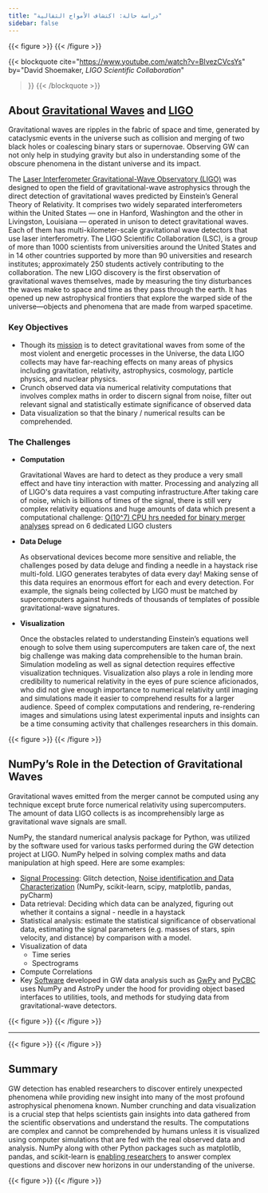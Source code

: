 ```yaml
---
title: "دراسة حالة: اكتشاف الأمواج الثقالية"
sidebar: false
---
```


{{< figure >}}
{{< /figure >}}

{{< blockquote
  cite="https://www.youtube.com/watch?v=BIvezCVcsYs"
  by="David Shoemaker, _LIGO Scientific Collaboration_"
>}}
{{< /blockquote >}}

## About [Gravitational Waves](https://www.nationalgeographic.com/news/2017/10/what-are-gravitational-waves-ligo-astronomy-science/) and [LIGO](https://www.ligo.caltech.edu)

Gravitational waves are ripples in the fabric of space and time, generated by
cataclysmic events in the universe such as collision and merging of two black
holes or coalescing binary stars or supernovae. Observing GW can not only help
in studying gravity but also in understanding some of the obscure phenomena in
the distant universe and its impact.

The [Laser Interferometer Gravitational-Wave Observatory (LIGO)](https://www.ligo.caltech.edu)
was designed to open the field of gravitational-wave astrophysics through the
direct detection of gravitational waves predicted by Einstein’s General Theory
of Relativity. It comprises two widely separated interferometers within the
United States — one in Hanford, Washington and the other in Livingston,
Louisiana — operated in unison to detect gravitational waves. Each of them has
multi-kilometer-scale gravitational wave detectors that use laser
interferometry.  The LIGO Scientific Collaboration (LSC), is a group of more
than 1000 scientists from universities around the United States and in 14
other countries supported by more than 90 universities and research institutes;
approximately 250 students actively contributing to the collaboration. The new
LIGO discovery is the first observation of gravitational waves themselves,
made by measuring the tiny disturbances the waves make to space and time as
they pass through the earth.  It has opened up new astrophysical frontiers
that explore the warped side of the universe—objects and phenomena that are
made from warped spacetime.

### Key Objectives

- Though its [mission](https://www.ligo.caltech.edu/page/what-is-ligo) is to
  detect gravitational waves from some of the most violent and energetic
  processes in the Universe, the data LIGO collects may have far-reaching
  effects on many areas of physics including gravitation, relativity,
  astrophysics, cosmology, particle physics, and nuclear physics.
- Crunch observed data via numerical relativity computations that involves
  complex maths in order to discern signal from noise, filter out relevant
  signal and statistically estimate significance of observed data
- Data visualization so that the binary / numerical results can be
  comprehended.

### The Challenges

- **Computation**

  Gravitational Waves are hard to detect as they produce a very small effect
  and have tiny interaction with matter. Processing and analyzing all of
  LIGO's data requires a vast computing infrastructure.After taking care of
  noise, which is billions of times of the signal, there is still very
  complex relativity equations and huge amounts of data which present a
  computational challenge:
  [O(10^7) CPU hrs needed for binary merger analyses](https://youtu.be/7mcHknWWzNI)
  spread on 6 dedicated LIGO clusters

- **Data Deluge**

  As observational devices become more sensitive and reliable, the challenges
  posed by data deluge and finding a needle in a haystack rise multi-fold.
  LIGO generates terabytes of data every day! Making sense of this data
  requires an enormous effort for each and every detection. For example, the
  signals being collected by LIGO must be matched by supercomputers against
  hundreds of thousands of templates of possible gravitational-wave signatures.

- **Visualization**

  Once the obstacles related to understanding Einstein’s equations well
  enough to solve them using supercomputers are taken care of, the next big
  challenge was making data comprehensible to the human brain. Simulation
  modeling as well as  signal detection requires effective visualization
  techniques.  Visualization also plays a role in lending more credibility
  to numerical relativity in the eyes of pure science aficionados, who did
  not give enough importance to numerical relativity until imaging and
  simulations made it easier to comprehend results for a larger audience.
  Speed of complex computations and rendering, re-rendering images and
  simulations using latest experimental inputs and insights can be a time
  consuming activity that challenges researchers in this domain.

{{< figure >}}
{{< /figure >}}

## NumPy’s Role in the Detection of Gravitational Waves

Gravitational waves emitted from the merger cannot be computed using any
technique except brute force numerical relativity using supercomputers.
The amount of data LIGO collects is as incomprehensibly large as gravitational
wave signals are small.

NumPy, the standard numerical analysis package for Python,  was utilized by
the software used for various tasks performed during the GW detection project
at LIGO. NumPy helped in solving complex maths and data manipulation at high
speed.  Here are some examples:

- [Signal Processing](https://www.uv.es/virgogroup/Denoising_ROF.html): Glitch
  detection,  [Noise identification and Data Characterization](https://ep2016.europython.eu/media/conference/slides/pyhton-in-gravitational-waves-research-communities.pdf)
  (NumPy, scikit-learn, scipy, matplotlib, pandas, pyCharm)
- Data retrieval: Deciding which data can be analyzed, figuring out whether it
  contains a signal - needle in a haystack
- Statistical analysis: estimate the statistical significance of observational
  data, estimating the signal parameters (e.g. masses of stars, spin velocity,
  and distance) by comparison with a model.
- Visualization of data
  - Time series
  - Spectrograms
- Compute Correlations
- Key [Software](https://github.com/lscsoft) developed in GW data analysis
  such as [GwPy](https://gwpy.github.io/docs/stable/overview.html) and
  [PyCBC](https://pycbc.org) uses NumPy and AstroPy under the hood for
  providing object based interfaces to utilities, tools, and methods for
  studying data from gravitational-wave detectors.

{{< figure >}}
{{< /figure >}}

----

{{< figure >}}
{{< /figure >}}

## Summary

GW detection has enabled researchers to discover entirely unexpected phenomena
while providing new insight into many of the most profound astrophysical
phenomena known. Number crunching and data visualization is a crucial step
that helps scientists gain insights into data gathered from the scientific
observations and understand the results. The computations are complex and
cannot be comprehended by humans unless it is visualized using computer
simulations that are fed with the real observed data and analysis.  NumPy
along with other Python packages such as matplotlib, pandas, and scikit-learn
is [enabling researchers](https://www.gw-openscience.org/events/GW150914/) to
answer complex questions and discover new horizons in our understanding of the
universe.

{{< figure >}}
{{< /figure >}}
